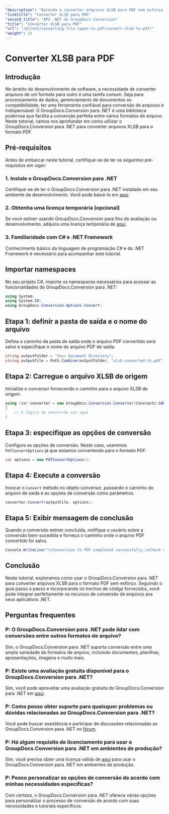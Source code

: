 ```yaml
---
"description": "Aprenda a converter arquivos XLSB para PDF sem esforço usando o GroupDocs.Conversion para .NET. Siga nosso guia passo a passo."
"linktitle": "Converter XLSB para PDF"
"second_title": "API .NET do GroupDocs.Conversion"
"title": "Converter XLSB para PDF"
"url": "/pt/net/converting-file-types-to-pdf/convert-xlsb-to-pdf/"
"weight": 22
---
```


# Converter XLSB para PDF

## Introdução
No âmbito do desenvolvimento de software, a necessidade de converter arquivos de um formato para outro é uma tarefa comum. Seja para processamento de dados, gerenciamento de documentos ou compatibilidade, ter uma ferramenta confiável para conversão de arquivos é indispensável. O GroupDocs.Conversion para .NET é uma biblioteca poderosa que facilita a conversão perfeita entre vários formatos de arquivo. Neste tutorial, vamos nos aprofundar em como utilizar o GroupDocs.Conversion para .NET para converter arquivos XLSB para o formato PDF.
## Pré-requisitos
Antes de embarcar neste tutorial, certifique-se de ter os seguintes pré-requisitos em vigor:
### 1. Instale o GroupDocs.Conversion para .NET
Certifique-se de ter o GroupDocs.Conversion para .NET instalado em seu ambiente de desenvolvimento. Você pode baixá-lo em [aqui](https://releases.groupdocs.com/conversion/net/).
### 2. Obtenha uma licença temporária (opcional)
Se você estiver usando GroupDocs.Conversion para fins de avaliação ou desenvolvimento, adquira uma licença temporária de [aqui](https://purchase.groupdocs.com/temporary-license/).
### 3. Familiaridade com C# e .NET Framework
Conhecimento básico da linguagem de programação C# e do .NET Framework é necessário para acompanhar este tutorial.

## Importar namespaces
No seu projeto C#, importe os namespaces necessários para acessar as funcionalidades do GroupDocs.Conversion para .NET:
```csharp
using System;
using System.IO;
using GroupDocs.Conversion.Options.Convert;
```

## Etapa 1: definir a pasta de saída e o nome do arquivo
Defina o caminho da pasta de saída onde o arquivo PDF convertido será salvo e especifique o nome do arquivo PDF de saída.
```csharp
string outputFolder = "Your Document Directory";
string outputFile = Path.Combine(outputFolder, "xlsb-converted-to.pdf");
```
## Etapa 2: Carregue o arquivo XLSB de origem
Inicialize o conversor fornecendo o caminho para o arquivo XLSB de origem.
```csharp
using (var converter = new GroupDocs.Conversion.Converter(Constants.SAMPLE_XLSB))
{
    // A lógica de conversão vai aqui
}
```
## Etapa 3: especifique as opções de conversão
Configure as opções de conversão. Neste caso, usaremos `PdfConvertOptions` já que estamos convertendo para o formato PDF.
```csharp
var options = new PdfConvertOptions();
```
## Etapa 4: Execute a conversão
Invocar o `Convert` método no objeto conversor, passando o caminho do arquivo de saída e as opções de conversão como parâmetros.
```csharp
converter.Convert(outputFile, options);
```
## Etapa 5: Exibir mensagem de conclusão
Quando a conversão estiver concluída, notifique o usuário sobre a conversão bem-sucedida e forneça o caminho onde o arquivo PDF convertido foi salvo.
```csharp
Console.WriteLine("\nConversion to PDF completed successfully.\nCheck output in {0}", outputFolder);
```

## Conclusão
Neste tutorial, exploramos como usar o GroupDocs.Conversion para .NET para converter arquivos XLSB para o formato PDF sem esforço. Seguindo o guia passo a passo e incorporando os trechos de código fornecidos, você pode integrar perfeitamente os recursos de conversão de arquivos aos seus aplicativos .NET.
## Perguntas frequentes
### P: O GroupDocs.Conversion para .NET pode lidar com conversões entre outros formatos de arquivo?
Sim, o GroupDocs.Conversion para .NET suporta conversão entre uma ampla variedade de formatos de arquivo, incluindo documentos, planilhas, apresentações, imagens e muito mais.
### P: Existe uma avaliação gratuita disponível para o GroupDocs.Conversion para .NET?
Sim, você pode aproveitar uma avaliação gratuita do GroupDocs.Conversion para .NET em [aqui](https://releases.groupdocs.com/).
### P: Como posso obter suporte para quaisquer problemas ou dúvidas relacionadas ao GroupDocs.Conversion para .NET?
Você pode buscar assistência e participar de discussões relacionadas ao GroupDocs.Conversion para .NET no [fórum](https://forum.groupdocs.com/c/conversion/11).
### P: Há algum requisito de licenciamento para usar o GroupDocs.Conversion para .NET em ambientes de produção?
Sim, você precisa obter uma licença válida de [aqui](https://purchase.groupdocs.com/buy) para usar o GroupDocs.Conversion para .NET em ambientes de produção.
### P: Posso personalizar as opções de conversão de acordo com minhas necessidades específicas?
Com certeza, o GroupDocs.Conversion para .NET oferece várias opções para personalizar o processo de conversão de acordo com suas necessidades e tutoriais específicos.